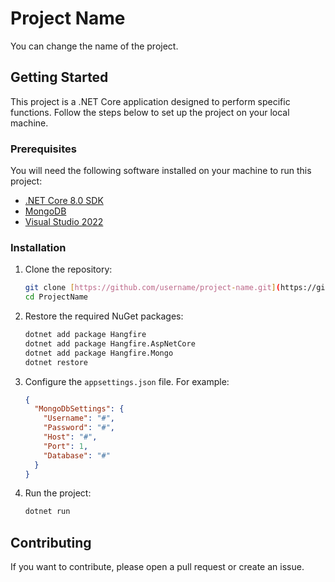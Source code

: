 # Project Name

You can change the name of the project.

## Getting Started

This project is a .NET Core application designed to perform specific functions. Follow the steps below to set up the project on your local machine.

### Prerequisites

You will need the following software installed on your machine to run this project:

- [.NET Core 8.0 SDK](https://dotnet.microsoft.com/download/dotnet/8.0)
- [MongoDB](https://www.mongodb.com/try/download/community)
- [Visual Studio 2022](https://visualstudio.microsoft.com/vs/)

### Installation

1. Clone the repository:
    ```sh
    git clone [https://github.com/username/project-name.git](https://github.com/burakkertn/ProjectName.git)
    cd ProjectName
    ```

2. Restore the required NuGet packages:
    ```sh
    dotnet add package Hangfire
    dotnet add package Hangfire.AspNetCore
    dotnet add package Hangfire.Mongo
    dotnet restore
    ```

3. Configure the `appsettings.json` file. For example:
    ```json
    {
      "MongoDbSettings": {
        "Username": "#",
        "Password": "#",
        "Host": "#",
        "Port": 1,
        "Database": "#"
      }
    }
    ```
4. Run the project:
    ```sh
    dotnet run
    ```
## Contributing

If you want to contribute, please open a pull request or create an issue.


